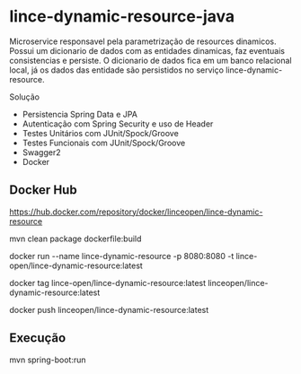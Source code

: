 # lince-dynamic-resource-java
Microservice responsavel pela parametrização de resources dinamicos.
Possui um dicionario de dados com as entidades dinamicas, faz eventuais consistencias e persiste.
O dicionario de dados fica em um banco relacional local, já os dados das entidade são persistidos no serviço lince-dynamic-resource. 

Solução

* Persistencia Spring Data e JPA
* Autenticação com Spring Security e uso de Header
* Testes Unitários com JUnit/Spock/Groove
* Testes Funcionais com JUnit/Spock/Groove
* Swagger2
* Docker

## Docker Hub

https://hub.docker.com/repository/docker/linceopen/lince-dynamic-resource

mvn clean package dockerfile:build

docker run  --name lince-dynamic-resource -p 8080:8080 -t lince-open/lince-dynamic-resource:latest

docker tag lince-open/lince-dynamic-resource:latest linceopen/lince-dynamic-resource:latest

docker push linceopen/lince-dynamic-resource:latest

## Execução
mvn spring-boot:run

